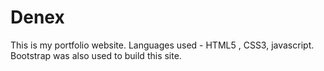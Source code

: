 # Denex
This is my portfolio website.
Languages used - HTML5 , CSS3, javascript.
Bootstrap was also used to build this site.

